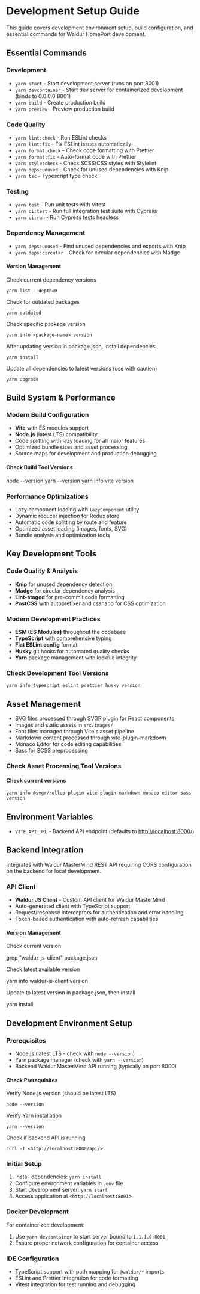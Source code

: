 # Development Setup Guide

This guide covers development environment setup, build configuration, and essential commands for Waldur HomePort development.

## Essential Commands

### Development

- `yarn start` - Start development server (runs on port 8001)
- `yarn devcontainer` - Start dev server for containerized development (binds to 0.0.0.0:8001)
- `yarn build` - Create production build
- `yarn preview` - Preview production build

### Code Quality

- `yarn lint:check` - Run ESLint checks
- `yarn lint:fix` - Fix ESLint issues automatically
- `yarn format:check` - Check code formatting with Prettier
- `yarn format:fix` - Auto-format code with Prettier
- `yarn style:check` - Check SCSS/CSS styles with Stylelint
- `yarn deps:unused` - Check for unused dependencies with Knip
- `yarn tsc` - Typescript type check

### Testing

- `yarn test` - Run unit tests with Vitest
- `yarn ci:test` - Run full integration test suite with Cypress
- `yarn ci:run` - Run Cypress tests headless

### Dependency Management

- `yarn deps:unused` - Find unused dependencies and exports with Knip
- `yarn deps:circular` - Check for circular dependencies with Madge

#### Version Management

Check current dependency versions

`yarn list --depth=0`

Check for outdated packages

`yarn outdated`

Check specific package version

`yarn info <package-name> version`

After updating version in package.json, install dependencies

`yarn install`

Update all dependencies to latest versions (use with caution)

`yarn upgrade`

## Build System & Performance

### Modern Build Configuration

- **Vite** with ES modules support
- **Node.js** (latest LTS) compatibility
- Code splitting with lazy loading for all major features
- Optimized bundle sizes and asset processing
- Source maps for development and production debugging

#### Check Build Tool Versions

node --version
yarn --version
yarn info vite version

### Performance Optimizations

- Lazy component loading with `lazyComponent` utility
- Dynamic reducer injection for Redux store
- Automatic code splitting by route and feature
- Optimized asset loading (images, fonts, SVG)
- Bundle analysis and optimization tools

## Key Development Tools

### Code Quality & Analysis

- **Knip** for unused dependency detection
- **Madge** for circular dependency analysis
- **Lint-staged** for pre-commit code formatting
- **PostCSS** with autoprefixer and cssnano for CSS optimization

### Modern Development Practices

- **ESM (ES Modules)** throughout the codebase
- **TypeScript** with comprehensive typing
- **Flat ESLint config** format
- **Husky** git hooks for automated quality checks
- **Yarn** package management with lockfile integrity

### Check Development Tool Versions

`yarn info typescript eslint prettier husky version`

## Asset Management

- SVG files processed through SVGR plugin for React components
- Images and static assets in `src/images/`
- Font files managed through Vite's asset pipeline
- Markdown content processed through vite-plugin-markdown
- Monaco Editor for code editing capabilities
- Sass for SCSS preprocessing

### Check Asset Processing Tool Versions

#### Check current versions

`yarn info @svgr/rollup-plugin vite-plugin-markdown monaco-editor sass version`

## Environment Variables

- `VITE_API_URL` - Backend API endpoint (defaults to <http://localhost:8000>/)

## Backend Integration

Integrates with Waldur MasterMind REST API requiring CORS configuration on the backend for local development.

### API Client

- **Waldur JS Client** - Custom API client for Waldur MasterMind
- Auto-generated client with TypeScript support
- Request/response interceptors for authentication and error handling
- Token-based authentication with auto-refresh capabilities

#### Version Management

Check current version

grep "waldur-js-client" package.json

Check latest available version

yarn info waldur-js-client version

Update to latest version in package.json, then install

yarn install

## Development Environment Setup

### Prerequisites

- Node.js (latest LTS - check with `node --version`)
- Yarn package manager (check with `yarn --version`)
- Backend Waldur MasterMind API running (typically on port 8000)

#### Check Prerequisites

Verify Node.js version (should be latest LTS)

`node --version`

Verify Yarn installation

`yarn --version`

Check if backend API is running

`curl -I <http://localhost:8000/api/>`

### Initial Setup

1. Install dependencies: `yarn install`
2. Configure environment variables in `.env` file
3. Start development server: `yarn start`
4. Access application at `<http://localhost:8001`>

### Docker Development

For containerized development:

1. Use `yarn devcontainer` to start server bound to `1.1.1.0:8001`
2. Ensure proper network configuration for container access

### IDE Configuration

- TypeScript support with path mapping for `@waldur/*` imports
- ESLint and Prettier integration for code formatting
- Vitest integration for test running and debugging
